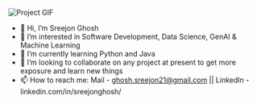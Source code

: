 ![Project GIF](https://media4.giphy.com/media/v1.Y2lkPTc5MGI3NjExYXZxa2x6Mnl2aXc0bDF5enJsNDZucXdtbjU5M2s0MnF0NWp3amgxciZlcD12MV9pbnRlcm5hbF9naWZfYnlfaWQmY3Q9Zw/sBhGwCRZix4G0j0vJl/giphy.gif)

- 👋 Hi, I’m Sreejon Ghosh
- 👀 I’m interested in Software Development, Data Science, GenAI & Machine Learning
- 🌱 I’m currently learning Python and Java
- 💞️ I’m looking to collaborate on any project at present to get more exposure and learn new things 
- 📫 How to reach me: Mail - ghosh.sreejon21@gmail.com || LinkedIn - linkedin.com/in/sreejonghosh/

<!---
GhoshSreejon/GhoshSreejon is a ✨ special ✨ repository because its `README.md` (this file) appears on your GitHub profile.
You can click the Preview link to take a look at your changes.
--->
